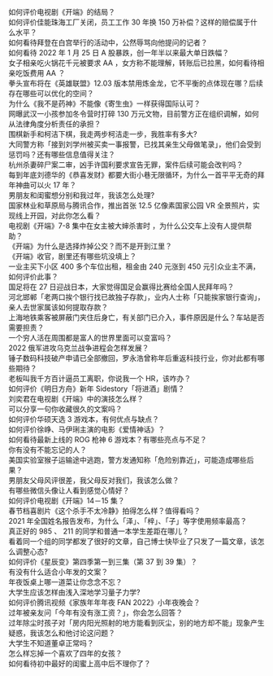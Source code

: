 如何评价电视剧《开端》的结局？  
如何评价佳能珠海工厂关闭，员工工作 30 年换 150 万补偿？这样的赔偿属于什么水平？  
如何看待拜登在白宫举行的活动中，公然辱骂向他提问的记者？  
如何看待 2022 年 1 月 25 日 A 股暴跌，创一年半以来最大单日跌幅？  
女子相亲吃火锅花千元被要求 AA ，女方称不能理解，转账后已拉黑，如何看待相亲吃饭费用 AA ？  
拳头宣布将在《英雄联盟》12.03 版本禁用炼金龙，它不平衡的点体现在哪？后续存在哪些可以优化的空间？  
为什么《我不是药神》不能像《寄生虫》一样获得国际认可？  
网曝武汉一小孩参加冬令营时打碎 130 万元文物，目前警方正在组织调解，如何从法律角度分析责任的承担？  
围棋新手和柯洁下棋，我走两步柯洁走一步，我胜率有多大?  
大同警方称「接到刘学州被买卖一事报警，已找其亲生父母做笔录」，他们会受到惩罚吗？还有哪些信息值得关注？  
杭州杀妻碎尸案二审，凶手许国利要求宣告无罪，案件后续可能会改判吗？  
每到年底刘德华的《恭喜发财》都要大街小巷无限循环，为什么一首平平无奇的拜年神曲可以火 17 年？  
男朋友和闺蜜想分别和我过年，我该怎么处理?  
国家林业和草原局与腾讯合作，推出首张 12.5 亿像素国家公园 VR 全景照片，实现线上开园，对此你怎么看？  
电视剧《开端》7-8 集中在女主被大婶杀害时 ，为什么公交车上没有人提供帮助？  
《开端》为什么是选择炸掉公交？而不是开到江里？  
《开端》收官，剧里还有哪些坑没填上？  
一业主买下小区 400 多个车位出租，租金由 240 元涨到 450 元引众业主不满，如何评价此事？  
国足将在 27 日迎战日本，大家觉得国足会赢得比赛给全国人民拜年吗？  
河北邯郸「老两口挨个银行找已故独子存款」，业内人士称「只能挨家银行查询」，亲人去世家属该如何提取存款？  
上海地铁乘客被屏蔽门夹住后身亡，有关部门已介入，事件原因是什么？车站是否需要担责？  
一个穷人活在周围都是富人的世界里面可以变富吗？  
2022 俄军进攻乌克兰战争进程会怎样发展？  
锤子数码科技破产申请已全部撤回，罗永浩曾称年后重返科技行业，你对此都有哪些期待？  
老板叫我千方百计逼员工离职，你说我一个 HR，该咋办？  
如何评价《明日方舟》新年 Sidestory「将进酒」剧情？  
刘奕君在电视剧《开端》中的演技怎么样？  
可以分享一句你收藏很久的文案吗？  
如何评价华硕天选 3 游戏本，有何优点与缺点？  
如何评价徐峥、马伊琍主演的电影《爱情神话》？  
如何看待最新上线的 ROG 枪神 6 游戏本？有哪些亮点与不足？  
你有没有不能忘记的人？  
美国实验室猴子运输途中逃跑，警方发通知称「危险别靠近」，可能造成哪些后果？  
男朋友父母风评很差，我父母反对我们，我该怎么做？  
有哪些微信头像让人看到感觉心情好？  
如何评价电视剧《开端》14－15 集？  
春节档喜剧片《这个杀手不太冷静》拍得怎么样？值得看吗？  
2021 年全国姓名报告发布，为什么「泽」、「梓」、「子」等字使用频率最高？  
真正好的 985 、 211 的同学和普通一本学生差距在哪儿？  
看着同一个组的同学都发了很好的文章，自己博士快毕业了只发了一篇文章，该怎么调整心态?  
如何评价《星辰变》第四季第一到三集（第 37 到 39 集）？  
有没有什么适合小年发的文案？  
年夜饭桌上哪一道菜让你念念不忘？  
大学生应该怎样由浅入深地学习量子力学?  
如何评价腾讯视频《家族年年年夜 FAN 2022》小年夜晚会？  
过年被亲友问「今年有没有涨工资？」，你会怎么回答？  
过年除尘时孩子对「房内阳光照射的地方能看到灰尘，别的地方却不能」现象产生疑惑，我该怎么和他讨论这问题？  
大学生不知道董卓正常吗？  
怎么样忘掉一个喜欢了四年的女孩？  
如何看待初中最好的闺蜜上高中后不理你了？  
